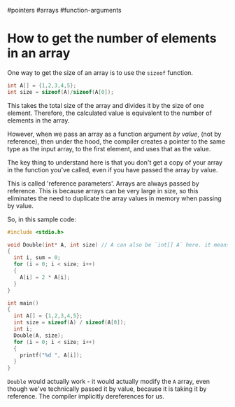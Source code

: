#pointers #arrays #function-arguments

# How to get the number of elements in an array

One way to get the size of an array is to use the `sizeof` function.

```c
int A[] = {1,2,3,4,5};
int size = sizeof(A)/sizeof(A[0]);
```

This takes the total size of the array and divides it by the size of one element. Therefore, the calculated value is equivalent to the number of elements in the array.

However, when we pass an array as a function argument *by value*, (not by reference), then under the hood, the compiler creates a pointer to the same type as the input array, to the first element, and uses that as the value.

The key thing to understand here is that you don't get a copy of your array in the function you've called, even if you have passed the array by value.

This is called 'reference parameters'. Arrays are always passed by reference. This is because arrays can be very large in size, so this eliminates the need to duplicate the array values in memory when passing by value.

So, in this sample code:

```c
#include <stdio.h>

void Double(int* A, int size) // A can also be `int[] A` here. it means the same thing.
{
  int i, sum = 0;
  for (i = 0; i < size; i++)
  {
    A[i] = 2 * A[i];
  }
}

int main()
{
  int A[] = {1,2,3,4,5};
  int size = sizeof(A) / sizeof(A[0]);
  int i;
  Double(A, size);
  for (i = 0; i < size; i++)
  {
    printf("%d ", A[i]);
  }
}
```

`Double` would actually work - it would actually modify the `A` array, even though we've technically passed it by value, because it is taking it by reference. The compiler implicitly dereferences for us.
